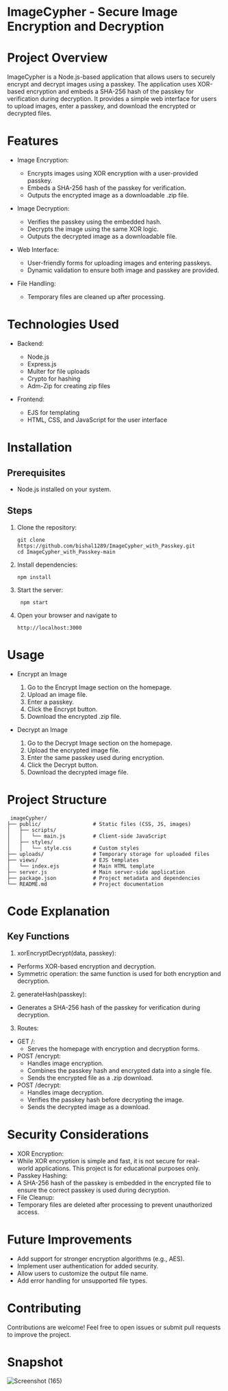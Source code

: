  # ImageCypher - Secure Image Encryption and Decryption

# Project Overview
ImageCypher is a Node.js-based application that allows users to securely encrypt and decrypt images using a passkey. The application uses XOR-based encryption and embeds a SHA-256 hash of the passkey for verification during decryption. It provides a simple web interface for users to upload images, enter a passkey, and download the encrypted or decrypted files.

# Features
  - Image Encryption:
    - Encrypts images using XOR encryption with a user-provided passkey.
    - Embeds a SHA-256 hash of the passkey for verification.
    - Outputs the encrypted image as a downloadable .zip file.
  
  - Image Decryption:
    - Verifies the passkey using the embedded hash.
    - Decrypts the image using the same XOR logic.
    - Outputs the decrypted image as a downloadable file.
  
  - Web Interface:
    - User-friendly forms for uploading images and entering passkeys.
    - Dynamic validation to ensure both image and passkey are provided.
  
  - File Handling:
    - Temporary files are cleaned up after processing.

# Technologies Used
 - Backend:
   - Node.js
   - Express.js
   - Multer for file uploads
   - Crypto for hashing
   - Adm-Zip for creating zip files
 
 - Frontend:
   - EJS for templating
   - HTML, CSS, and JavaScript for the user interface

# Installation
## Prerequisites
 - Node.js installed on your system.
## Steps
 1. Clone the repository:
    ```
    git clone https://github.com/bishal1289/ImageCypher_with_Passkey.git
    cd ImageCypher_with_Passkey-main
    ```
2. Install dependencies:
   ```
   npm install
   ```
3. Start the server:
   ```
    npm start
   ```
4. Open your browser and navigate to
   ```
   http://localhost:3000
   ```
# Usage
 - Encrypt an Image
    1. Go to the Encrypt Image section on the homepage.
    2. Upload an image file.
    3. Enter a passkey.
    4. Click the Encrypt button.
    5. Download the encrypted .zip file.
     
 - Decrypt an Image
    1. Go to the Decrypt Image section on the homepage.
    2. Upload the encrypted image file.
    3. Enter the same passkey used during encryption.
    4. Click the Decrypt button.
    5. Download the decrypted image file.

# Project Structure
```
 imageCypher/
├── public/                 # Static files (CSS, JS, images)
│   ├── scripts/
│   │   └── main.js         # Client-side JavaScript
│   ├── styles/
│   │   └── style.css       # Custom styles
├── uploads/                # Temporary storage for uploaded files
├── views/                  # EJS templates
│   └── index.ejs           # Main HTML template
├── server.js               # Main server-side application
├── package.json            # Project metadata and dependencies
└── README.md               # Project documentation
```
# Code Explanation
## Key Functions
1. xorEncryptDecrypt(data, passkey):
  - Performs XOR-based encryption and decryption.
  - Symmetric operation: the same function is used for both encryption and     decryption.

2. generateHash(passkey):
  - Generates a SHA-256 hash of the passkey for verification during 
    decryption.

3. Routes:
 - GET /:
   - Serves the homepage with encryption and decryption forms.
 - POST /encrypt:
   - Handles image encryption.
   - Combines the passkey hash and encrypted data into a single file.
   - Sends the encrypted file as a .zip download.
 - POST /decrypt:
   - Handles image decryption.
   - Verifies the passkey hash before decrypting the image.
   - Sends the decrypted image as a download.

# Security Considerations
 - XOR Encryption:
  - While XOR encryption is simple and fast, it is not secure for real-   
    world applications. This project is for educational purposes only.
 - Passkey Hashing:
  - A SHA-256 hash of the passkey is embedded in the encrypted file to 
    ensure the correct passkey is used during decryption.
 - File Cleanup:
  - Temporary files are deleted after processing to prevent unauthorized 
    access.

# Future Improvements
 - Add support for stronger encryption algorithms (e.g., AES).
 - Implement user authentication for added security.
 - Allow users to customize the output file name.
 - Add error handling for unsupported file types.

# Contributing
Contributions are welcome! Feel free to open issues or submit pull requests to improve the project.

# Snapshot

![Screenshot (165)](https://github.com/user-attachments/assets/5f74c273-e066-459b-8378-d32d7de4d991)
